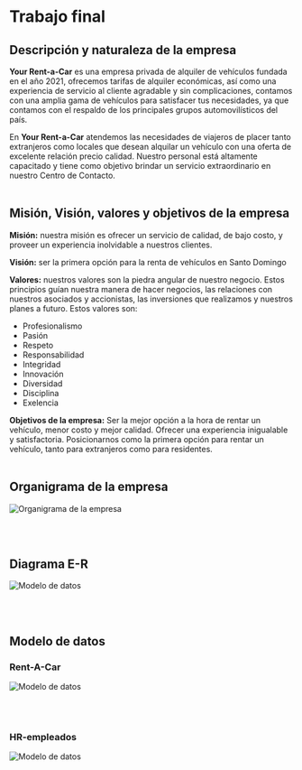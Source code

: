 # Trabajo final

## Descripción y naturaleza de la empresa
__Your Rent-a-Car__ es una empresa privada de alquiler de vehículos fundada en el año 2021, ofrecemos tarifas de alquiler económicas, así como una experiencia de servicio al cliente agradable y sin complicaciones, contamos con una amplia gama de vehículos para satisfacer tus necesidades, ya que contamos con el respaldo de los principales grupos automovilísticos del país.

En __Your Rent-a-Car__ atendemos las necesidades de viajeros de placer tanto extranjeros como locales que desean alquilar un vehículo con una oferta de excelente relación precio calidad. Nuestro personal está altamente capacitado y tiene como objetivo brindar un servicio extraordinario en nuestro Centro de Contacto.
<br/>
<br/>
## Misión, Visión, valores y objetivos de la empresa

__Misión:__ nuestra misión es ofrecer un servicio de calidad, de bajo costo, y proveer un experiencia inolvidable a nuestros clientes.

__Visión:__ ser la primera opción para la renta de vehículos en Santo Domingo

__Valores:__ nuestros valores son la piedra angular de nuestro negocio. Estos principios guían nuestra manera de hacer negocios, las relaciones con nuestros asociados y accionistas, las inversiones que realizamos y nuestros planes a futuro. Estos valores son: 
* Profesionalismo
* Pasión
* Respeto
* Responsabilidad
* Integridad
* Innovación
* Diversidad
* Disciplina
* Exelencia

__Objetivos de la empresa:__ 
Ser la mejor opción a la hora de rentar un vehículo, menor costo y mejor calidad.
Ofrecer una experiencia inigualable y satisfactoria.
Posicionarnos como la primera opción para rentar un vehículo, tanto para extranjeros como para residentes.
<br/>
<br/>
## Organigrama de la empresa
![Organigrama de la empresa](./imagenes/organigrama.png)

<br/>
<br/>

## Diagrama E-R
![Modelo de datos](./imagenes/Diagrama_ER.jpeg)

<br/>
<br/>

## Modelo de datos
### Rent-A-Car
![Modelo de datos](./imagenes/Modelo_fisico.jpeg)

<br/>
<br/>

### HR-empleados
![Modelo de datos](./imagenes/Modelo_datos_HR.jpeg)
